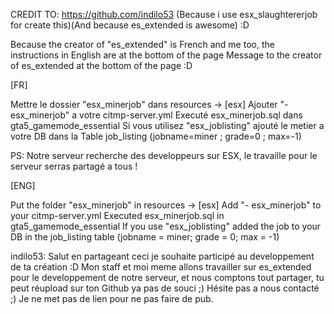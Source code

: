 CREDIT TO: https://github.com/indilo53 (Because i use esx_slaughtererjob for create this)(And because es_extended is awesome) :D

Because the creator of "es_extended" is French and me too, the instructions in English are at the bottom of the page
Message to the creator of es_extended at the bottom of the page :D


[FR]

Mettre le dossier "esx_minerjob" dans resources -> [esx]
Ajouter "- esx_minerjob" a votre citmp-server.yml
Executé esx_minerjob.sql dans gta5_gamemode_essential
Si vous utilisez "esx_joblisting" ajouté le metier a votre DB dans la Table job_listing (jobname=miner ; grade=0 ; max=-1)

PS: Notre serveur recherche des developpeurs sur ESX, le travaille pour le serveur serras partagé a tous !


[ENG]

Put the folder "esx_minerjob" in resources -> [esx]
Add "- esx_minerjob" to your citmp-server.yml
Executed esx_minerjob.sql in gta5_gamemode_essential
If you use "esx_joblisting" added the job to your DB in the job_listing table (jobname = miner; grade = 0; max = -1)



indilo53: Salut en partageant ceci je souhaite participé au developpement de ta création :D Mon staff et moi meme allons travailler sur es_extended pour le developpement de notre serveur, et nous comptons tout partager, tu peut réupload sur ton Github ya pas de souci ;) Hésite pas a nous contacté ;) Je ne met pas de lien pour ne pas faire de pub.
